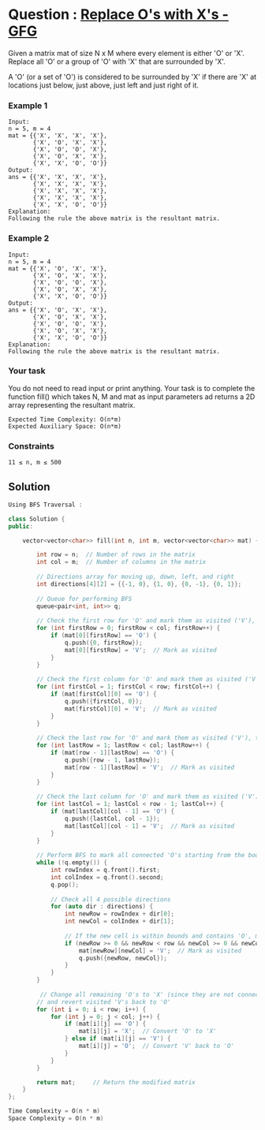 # Question : [Replace O's with X's - GFG](https://www.geeksforgeeks.org/problems/replace-os-with-xs0052/1)

Given a matrix mat of size N x M where every element is either 'O' or 'X'. Replace all 'O' or a group of 'O' with 'X' that are surrounded by 'X'.

A 'O' (or a set of 'O') is considered to be surrounded by 'X' if there are 'X' at locations just below, just above, just left and just right of it.

### Example 1
```plaintext
Input: 
n = 5, m = 4
mat = {{'X', 'X', 'X', 'X'}, 
       {'X', 'O', 'X', 'X'}, 
       {'X', 'O', 'O', 'X'}, 
       {'X', 'O', 'X', 'X'}, 
       {'X', 'X', 'O', 'O'}}
Output: 
ans = {{'X', 'X', 'X', 'X'}, 
       {'X', 'X', 'X', 'X'}, 
       {'X', 'X', 'X', 'X'}, 
       {'X', 'X', 'X', 'X'}, 
       {'X', 'X', 'O', 'O'}}
Explanation: 
Following the rule the above matrix is the resultant matrix. 
```

### Example 2
```plaintext
Input: 
n = 5, m = 4
mat = {{'X', 'O', 'X', 'X'}, 
       {'X', 'O', 'X', 'X'}, 
       {'X', 'O', 'O', 'X'}, 
       {'X', 'O', 'X', 'X'}, 
       {'X', 'X', 'O', 'O'}}
Output: 
ans = {{'X', 'O', 'X', 'X'}, 
       {'X', 'O', 'X', 'X'}, 
       {'X', 'O', 'O', 'X'}, 
       {'X', 'O', 'X', 'X'}, 
       {'X', 'X', 'O', 'O'}}
Explanation: 
Following the rule the above matrix is the resultant matrix.
```

### Your task
You do not need to read input or print anything. Your task is to complete the function fill() which takes N, M and mat as input parameters ad returns a 2D array representing the resultant matrix.

```
Expected Time Complexity: O(n*m)
Expected Auxiliary Space: O(n*m)
```

### Constraints
`11 ≤ n, m ≤ 500`

## Solution

```Cpp
Using BFS Traversal :

class Solution {
public:

    vector<vector<char>> fill(int n, int m, vector<vector<char>> mat) {

        int row = n;  // Number of rows in the matrix
        int col = m;  // Number of columns in the matrix
    
        // Directions array for moving up, down, left, and right
        int directions[4][2] = {{-1, 0}, {1, 0}, {0, -1}, {0, 1}};
        
        // Queue for performing BFS
        queue<pair<int, int>> q;
    
        // Check the first row for 'O' and mark them as visited ('V'), then push into queue
        for (int firstRow = 0; firstRow < col; firstRow++) {
            if (mat[0][firstRow] == 'O') {
                q.push({0, firstRow});
                mat[0][firstRow] = 'V';  // Mark as visited
            }
        }
    
        // Check the first column for 'O' and mark them as visited ('V'), then push into queue
        for (int firstCol = 1; firstCol < row; firstCol++) {
            if (mat[firstCol][0] == 'O') {
                q.push({firstCol, 0});
                mat[firstCol][0] = 'V';  // Mark as visited
            }
        }
    
        // Check the last row for 'O' and mark them as visited ('V'), then push into queue
        for (int lastRow = 1; lastRow < col; lastRow++) {
            if (mat[row - 1][lastRow] == 'O') {
                q.push({row - 1, lastRow});
                mat[row - 1][lastRow] = 'V';  // Mark as visited
            }
        }
    
        // Check the last column for 'O' and mark them as visited ('V'), then push into queue
        for (int lastCol = 1; lastCol < row - 1; lastCol++) {
            if (mat[lastCol][col - 1] == 'O') {
                q.push({lastCol, col - 1});
                mat[lastCol][col - 1] = 'V';  // Mark as visited
            }
        }
    
        // Perform BFS to mark all connected 'O's starting from the boundary 'O's
        while (!q.empty()) {
            int rowIndex = q.front().first;
            int colIndex = q.front().second;
            q.pop();
    
            // Check all 4 possible directions
            for (auto dir : directions) {
                int newRow = rowIndex + dir[0];
                int newCol = colIndex + dir[1];
    
                // If the new cell is within bounds and contains 'O', mark it as visited and push into queue
                if (newRow >= 0 && newRow < row && newCol >= 0 && newCol < col && mat[newRow][newCol] == 'O') {
                    mat[newRow][newCol] = 'V';  // Mark as visited
                    q.push({newRow, newCol});
                }
            }
        }
    
         // Change all remaining 'O's to 'X' (since they are not connected to boundary 'O's)
        // and revert visited 'V's back to 'O'
        for (int i = 0; i < row; i++) {
            for (int j = 0; j < col; j++) {
                if (mat[i][j] == 'O') {
                    mat[i][j] = 'X';  // Convert 'O' to 'X'
                } else if (mat[i][j] == 'V') {
                    mat[i][j] = 'O';  // Convert 'V' back to 'O'
                }
            }
        }

        return mat;     // Return the modified matrix
    }
};

Time Complexity = O(n * m)
Space Complexity = O(n * m)
```
